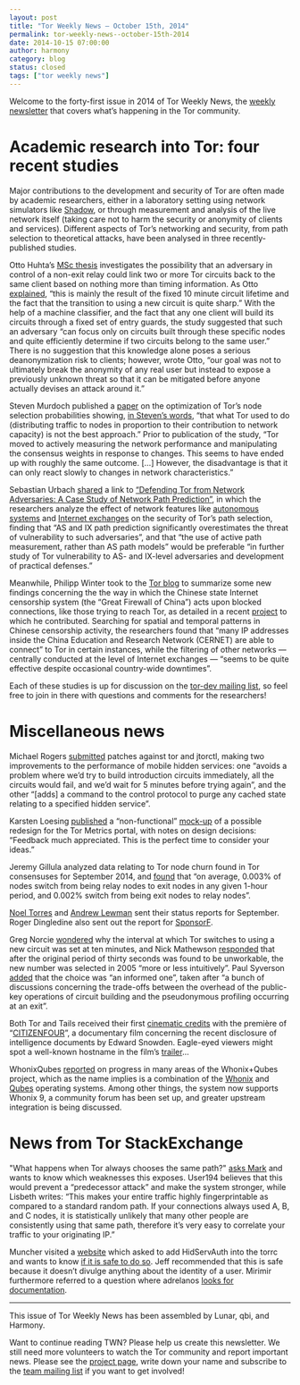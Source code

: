 ```yaml
---
layout: post
title: "Tor Weekly News — October 15th, 2014"
permalink: tor-weekly-news--october-15th-2014
date: 2014-10-15 07:00:00
author: harmony
category: blog
status: closed
tags: ["tor weekly news"]
---
```


Welcome to the forty-first issue in 2014 of Tor Weekly News, the [weekly newsletter](https://lists.torproject.org/cgi-bin/mailman/listinfo/tor-news) that covers what’s happening in the Tor community.

Academic research into Tor: four recent studies
===============================================

Major contributions to the development and security of Tor are often made by academic researchers, either in a laboratory setting using network simulators like [Shadow](https://shadow.github.io/), or through measurement and analysis of the live network itself (taking care not to harm the security or anonymity of clients and services). Different aspects of Tor’s networking and security, from path selection to theoretical attacks, have been analysed in three recently-published studies.

Otto Huhta’s [MSc thesis](http://www0.cs.ucl.ac.uk/staff/G.Danezis/students/Huhta14-UCL-Msc.pdf) investigates the possibility that an adversary in control of a non-exit relay could link two or more Tor circuits back to the same client based on nothing more than timing information. As Otto [explained](https://lists.torproject.org/pipermail/tor-dev/2014-September/007517.html), “this is mainly the result of the fixed 10 minute circuit lifetime and the fact that the transition to using a new circuit is quite sharp.” With the help of a machine classifier, and the fact that any one client will build its circuits through a fixed set of entry guards, the study suggested that such an adversary “can focus only on circuits built through these specific nodes and quite efficiently determine if two circuits belong to the same user.” There is no suggestion that this knowledge alone poses a serious deanonymization risk to clients; however, wrote Otto, “our goal was not to ultimately break the anonymity of any real user but instead to expose a previously unknown threat so that it can be mitigated before anyone actually devises an attack around it.”

Steven Murdoch published a [paper](http://www.cl.cam.ac.uk/~sjm217/papers/#pub-el14optimising) on the optimization of Tor’s node selection probabilities showing, [in Steven’s words](https://lists.torproject.org/pipermail/tor-dev/2014-October/007601.html), “that what Tor used to do (distributing traffic to nodes in proportion to their contribution to network capacity) is not the best approach.” Prior to publication of the study, “Tor moved to actively measuring the network performance and manipulating the consensus weights in response to changes. This seems to have ended up with roughly the same outcome. […] However, the disadvantage is that it can only react slowly to changes in network characteristics.”

Sebastian Urbach [shared](https://lists.torproject.org/pipermail/tor-relays/2014-October/005434.html) a link to [“Defending Tor from Network Adversaries: A Case Study of Network Path Prediction”](http://arxiv.org/pdf/1410.1823v1.pdf), in which the researchers analyze the effect of network features like [autonomous systems](https://en.wikipedia.org/wiki/Autonomous_System_%28Internet%29) and [Internet exchanges](https://en.wikipedia.org/wiki/Internet_exchange_point) on the security of Tor’s path selection, finding that “AS and IX path prediction significantly overestimates the threat of vulnerability to such adversaries”, and that “the use of active path measurement, rather than AS path models” would be preferable “in further study of Tor vulnerability to AS- and IX-level adversaries and development of practical defenses.”

Meanwhile, Philipp Winter took to the [Tor blog](https://blog.torproject.org/blog/closer-look-great-firewall-china) to summarize some new findings concerning the the way in which the Chinese state Internet censorship system (the “Great Firewall of China”) acts upon blocked connections, like those trying to reach Tor, as detailed in a recent [project](http://www.cs.unm.edu/~royaen/gfw/) to which he contributed. Searching for spatial and temporal patterns in Chinese censorship activity, the researchers found that “many IP addresses inside the China Education and Research Network (CERNET) are able to connect” to Tor in certain instances, while the filtering of other networks — centrally conducted at the level of Internet exchanges — “seems to be quite effective despite occasional country-wide downtimes”.

Each of these studies is up for discussion on the [tor-dev mailing list](https://lists.torproject.org/cgi-bin/mailman/listinfo/tor-dev), so feel free to join in there with questions and comments for the researchers!

Miscellaneous news
==================

Michael Rogers [submitted](https://lists.torproject.org/pipermail/tor-dev/2014-October/007590.html) patches against tor and jtorctl, making two improvements to the performance of mobile hidden services: one “avoids a problem where we’d try to build introduction circuits immediately, all the circuits would fail, and we’d wait for 5 minutes before trying again”, and the other “[adds] a command to the control protocol to purge any cached state relating to a specified hidden service”.

Karsten Loesing [published](https://lists.torproject.org/pipermail/tor-dev/2014-October/007605.html) a “non-functional” [mock-up](https://kloesing.github.io/metrics-2.0/) of a possible redesign for the Tor Metrics portal, with notes on design decisions: “Feedback much appreciated. This is the perfect time to consider your ideas.”

Jeremy Gillula analyzed data relating to Tor node churn found in Tor consensuses for September 2014, and [found](https://lists.torproject.org/pipermail/tor-talk/2014-October/035207.html) that “on average, 0.003% of nodes switch from being relay nodes to exit nodes in any given 1-hour period, and 0.002% switch from being exit nodes to relay nodes”.

[Noel Torres](https://lists.torproject.org/pipermail/tor-reports/2014-October/000674.html) and [Andrew Lewman](https://lists.torproject.org/pipermail/tor-reports/2014-October/000676.html) sent their status reports for September. Roger Dingledine also sent out the report for [SponsorF](https://lists.torproject.org/pipermail/tor-reports/2014-October/000675.html).

Greg Norcie [wondered](https://lists.torproject.org/pipermail/tor-talk/2014-October/035212.html) why the interval at which Tor switches to using a new circuit was set at ten minutes, and Nick Mathewson [responded](https://lists.torproject.org/pipermail/tor-talk/2014-October/035213.html) that after the original period of thirty seconds was found to be unworkable, the new number was selected in 2005 “more or less intuitively”. Paul Syverson [added](https://lists.torproject.org/pipermail/tor-talk/2014-October/035217.html) that the choice was “an informed one”, taken after “a bunch of discussions concerning the trade-offs between the overhead of the public-key operations of circuit building and the pseudonymous profiling occurring at an exit”.

Both Tor and Tails received their first [cinematic credits](https://twitter.com/postessive/status/520956478287777792) with the première of “[CITIZENFOUR](https://citizenfourfilm.com/)”, a documentary film concerning the recent disclosure of intelligence documents by Edward Snowden. Eagle-eyed viewers might spot a well-known hostname in the film’s [trailer](https://www.youtube.com/watch?v=XiGwAvd5mvM)…

WhonixQubes [reported](https://lists.torproject.org/pipermail/tor-talk/2014-October/035211.html) on progress in many areas of the Whonix+Qubes project, which as the name implies is a combination of the [Whonix](https://www.whonix.org/) and [Qubes](https://www.qubes-os.org/) operating systems. Among other things, the system now supports Whonix 9, a community forum has been set up, and greater upstream integration is being discussed.

News from Tor StackExchange
===========================

"What happens when Tor always chooses the same path?" [asks Mark](https://tor.stackexchange.com/q/3689/88) and wants to know which weaknesses this exposes. User194 believes that this would prevent a “predecessor attack” and make the system stronger, while Lisbeth writes: “This makes your entire traffic highly fingerprintable as compared to a standard random path. If your connections always used A, B, and C nodes, it is statistically unlikely that many other people are consistently using that same path, therefore it’s very easy to correlate your traffic to your originating IP.”

Muncher visited a [website](https://secure.sw.gs:419/aaw/publist/adblock.html) which asked to add HidServAuth into the torrc and wants to know [if it is safe to do so](https://tor.stackexchange.com/q/3226/88). Jeff recommended that this is safe because it doesn’t divulge anything about the identity of a user. Mirimir furthermore referred to a question where adrelanos [looks for documentation](https://tor.stackexchange.com/q/219/88).

* * * * *

This issue of Tor Weekly News has been assembled by Lunar, qbi, and Harmony.

Want to continue reading TWN? Please help us create this newsletter. We still need more volunteers to watch the Tor community and report important news. Please see the [project page](https://trac.torproject.org/projects/tor/wiki/TorWeeklyNews), write down your name and subscribe to the [team mailing list](https://lists.torproject.org/cgi-bin/mailman/listinfo/news-team) if you want to get involved!
